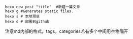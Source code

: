 ```shell
hexo new post "title"  #新建一篇文章
hexo g #Generates static files.
hexo s # 本地预览
hexo d # 部署到github
```

注意md内部的格式，tags，categories若有多个中间用空格隔开


